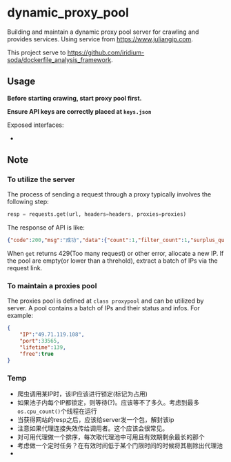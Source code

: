 # dynamic_proxy_pool
Building and maintain a dynamic proxy pool server for crawling and provides services. Using service from https://www.juliangip.com.

This project serve to https://github.com/iridium-soda/dockerfile_analysis_framework.

## Usage

**Before starting crawing, start proxy pool first.**

**Ensure API keys are correctly placed at `keys.json`**

Exposed interfaces:


- 
## Note

### To utilize the server

The process of sending a request through a proxy typically involves the following step:

```python
resp = requests.get(url, headers=headers, proxies=proxies)
```

The response of API is like:
```json
{"code":200,"msg":"成功","data":{"count":1,"filter_count":1,"surplus_quantity":1000,"proxy_list":["49.71.119.108:33565,139"]}}
```

When `get` returns 429(Too many request) or other error, allocate a new IP. If the pool are empty(or lower than a threhold), extract a batch of IPs via the request link.

### To maintain a proxies pool

The proxies pool is defined at `class proxypool` and can be utilized by server. A pool contains a batch of IPs and their status and infos. For example:

```json
{
    "IP":"49.71.119.108",
    "port":33565,
    "lifetime":139,
    "free":true
}
```

### Temp
- 爬虫调用某IP时，该IP应该进行锁定(标记为占用)
- 如果池子内每个IP都锁定，则等待(?)。应该等不了多久。考虑到最多`os.cpu_count()`个线程在运行
- 当获得网站的resp之后，应该给server发一个包，解封该ip
- 注意如果代理连接失效传给调用者。这个应该会很常见。
- 对可用代理做一个排序，每次取代理池中可用且有效期剩余最长的那个
- 考虑做一个定时任务？在有效时间低于某个门限时间的时候将其剔除出代理池
- 